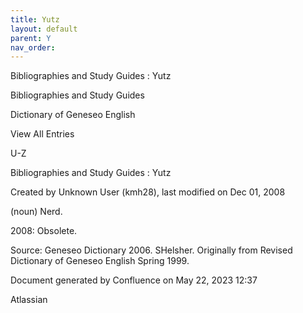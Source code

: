 ```yaml
---
title: Yutz
layout: default
parent: Y
nav_order:
---
```


Bibliographies and Study Guides : Yutz

Bibliographies and Study Guides

Dictionary of Geneseo English

View All Entries

U-Z

Bibliographies and Study Guides : Yutz

Created by  Unknown User (kmh28), last modified on Dec 01, 2008

(noun) Nerd.

2008: Obsolete.

Source: Geneseo Dictionary 2006. SHelsher. Originally from Revised Dictionary of Geneseo English Spring 1999. 

Document generated by Confluence on May 22, 2023 12:37

Atlassian
